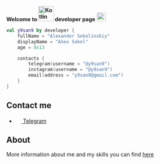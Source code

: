 **Welcome to <img alt="Kotlin" src="https://img.shields.io/badge/Kotlin-orange?logo=kotlin&logoColor=white&style=flat-square" width="40px"/> developer page** <img src="https://user-images.githubusercontent.com/5679180/79618120-0daffb80-80be-11ea-819e-d2b0fa904d07.gif" height="23px" width="23px">

```kotlin
val y9san9 by developer {
    fullName = "Alexander Sokolinskiy"
    displayName = "Aλex Sokol"
    age = 0x13

    contacts {
        telegram(username = "@y9san9")
        instagram(username = "@y9san9")
        email(address = "y9san9@gmail.com")
    }
}
```

## Contact me
- <a href="https://t.me/y9san9"><img src="https://upload.wikimedia.org/wikipedia/commons/thumb/8/82/Telegram_logo.svg/768px-Telegram_logo.svg.png" width=16 height=16 /> Telegram</a>

## About

More information about me and my skills you can find [here](https://t.me/alexmeta/16/)

